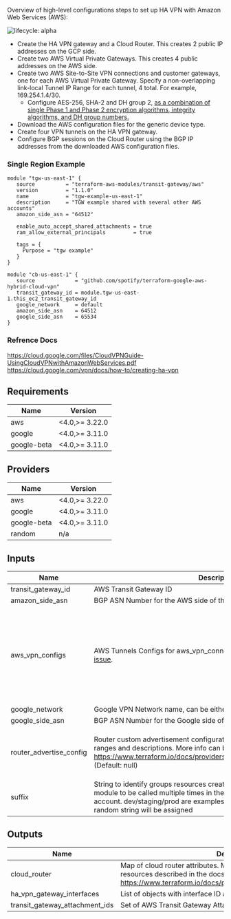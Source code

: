 Overview of high-level configurations steps to set up HA VPN with Amazon Web Services (AWS):

![lifecycle: alpha](https://img.shields.io/badge/lifecycle-alpha-a0c3d2.svg)
* Create the HA VPN gateway and a Cloud Router. This creates 2 public IP addresses on the GCP side.
* Create two AWS Virtual Private Gateways. This creates 4 public addresses on the AWS side.
* Create two AWS Site-to-Site VPN connections and customer gateways, one for each AWS Virtual Private Gateway. Specify a non-overlapping link-local Tunnel IP Range for each tunnel, 4 total. For example, 169.254.1.4/30.
  * Configure AES-256, SHA-2 and DH group 2, [as a combination of single Phase 1 and Phase 2 encryption algorithms, integrity algorithms, and DH group numbers.](https://cloud.google.com/network-connectivity/docs/vpn/how-to/creating-ha-vpn)
* Download the AWS configuration files for the generic device type.
* Create four VPN tunnels on the HA VPN gateway.
* Configure BGP sessions on the Cloud Router using the BGP IP addresses from the downloaded AWS configuration files.

### Single Region Example
```hcl
module "tgw-us-east-1" {
   source          = "terraform-aws-modules/transit-gateway/aws"
   version         = "1.1.0"
   name            = "tgw-example-us-east-1"
   description     = "TGW example shared with several other AWS accounts"
   amazon_side_asn = "64512"

   enable_auto_accept_shared_attachments = true
   ram_allow_external_principals         = true

   tags = {
     Purpose = "tgw example"
   }
}

module "cb-us-east-1" {
   source             = "github.com/spotify/terraform-google-aws-hybrid-cloud-vpn"
   transit_gateway_id = module.tgw-us-east-1.this_ec2_transit_gateway_id
   google_network     = default
   amazon_side_asn    = 64512
   google_side_asn    = 65534
}
```

### Refrence Docs  
https://cloud.google.com/files/CloudVPNGuide-UsingCloudVPNwithAmazonWebServices.pdf  
https://cloud.google.com/vpn/docs/how-to/creating-ha-vpn

## Requirements

| Name | Version |
|------|---------|
| aws | <4.0,>= 3.22.0 |
| google | <4.0,>= 3.11.0 |
| google-beta | <4.0,>= 3.11.0 |

## Providers

| Name | Version |
|------|---------|
| aws | <4.0,>= 3.22.0 |
| google | <4.0,>= 3.11.0 |
| google-beta | <4.0,>= 3.11.0 |
| random | n/a |

## Inputs

| Name | Description | Type | Default | Required |
|------|-------------|------|---------|:--------:|
| transit\_gateway\_id | AWS Transit Gateway ID | `string` | n/a | yes |
| amazon\_side\_asn | BGP ASN Number for the AWS side of the VPN | `number` | `64512` | no |
| aws\_vpn\_configs | AWS Tunnels Configs for aws\_vpn\_connection. This addresses this [known issue](https://cloud.google.com/network-connectivity/docs/vpn/how-to/creating-ha-vpn). | `map(any)` | <pre>{<br>  "dh_group_numbers": [<br>    "2"<br>  ],<br>  "encryption_algorithms": [<br>    "AES256"<br>  ],<br>  "integrity_algorithms": [<br>    "SHA2-256"<br>  ]<br>}</pre> | no |
| google\_network | Google VPN Network name, can be either a name or a self\_link | `string` | `"default"` | no |
| google\_side\_asn | BGP ASN Number for the Google side of the VPN | `number` | `65534` | no |
| router\_advertise\_config | Router custom advertisement configuration, ip\_ranges is a map of address ranges and descriptions. More info can be found here https://www.terraform.io/docs/providers/google/r/compute_router.html#bgp (Default:  null) | <pre>object({<br>    groups    = list(string)<br>    ip_ranges = map(string)<br>    mode      = string<br>  })</pre> | `null` | no |
| suffix | String to identify groups resources created by this module. This allow the module to be called multiple times in the same GCP Project and AWS account. dev/staging/prod are examples inputs. If not passed a 10 character random string will be assigned | `string` | `"null"` | no |

## Outputs

| Name | Description |
|------|-------------|
| cloud\_router | Map of cloud router attributes. Map should match the exported resources described in the docs https://www.terraform.io/docs/providers/google/r/compute_router.html |
| ha\_vpn\_gateway\_interfaces | List of objects with interface ID and IP addresses |
| transit\_gateway\_attachment\_ids | Set of AWS Transit Gateway Attachement IDs |

